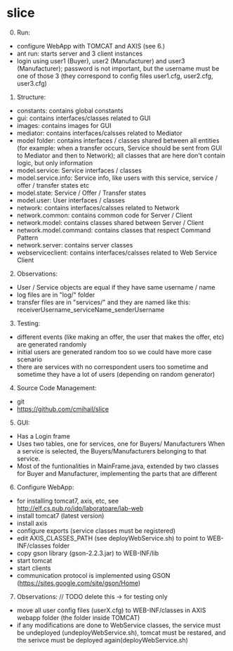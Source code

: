 slice
=====

0. Run:
  - configure WebApp with TOMCAT and AXIS (see 6.)
  - ant run: starts server and 3 client instances
  - login using user1 (Buyer), user2 (Manufacturer) and user3 (Manufacturer);
    password is not important, but the username must be one of those 3 (they correspond to config files user1.cfg, user2.cfg, user3.cfg)

1. Structure:
  - constants: contains global constants
  - gui: contains interfaces/classes related to GUI
  - images: contains images for GUI
  - mediator: contains interfaces/calsses related to Mediator
  - model folder: contains interfaces / classes shared between all entities
  (for example: when a transfer occurs, Service should be sent from GUI
  to Mediator and then to Network); all classes that are here don't
  contain logic, but only information
  - model.service: Service interfaces / classes
  - model.service.info: Service info, like users with this service,
    service / offer / transfer states etc
  - model.state: Service / Offer / Transfer states
  - model.user: User interfaces / classes
  - network: contains interfaces/calsses related to Network
  - network.common: contains common code for Server / Client
  - network.model: contains classes shared between Server / Client
  - network.model.command: contains classes that respect Command Pattern
  - network.server: contains server classes
  - webserviceclient: contains interfaces/calsses related to Web
    Service Client

2. Observations:
  - User / Service objects are equal if they have same username / name
  - log files are in "log/" folder
  - transfer files are in "services/" and they are named like this:
    receiverUsername_serviceName_senderUsername

3. Testing:
  - different events (like making an offer, the user that makes the
    offer, etc) are generated randomly
  - initial users are generated random too so we could have more case
    scenario
  - there are services with no correspondent users too sometime and
    sometime they have a lot of users (depending on random generator)

4. Source Code Management:
  - git
  - https://github.com/cmihail/slice

5. GUI:
  - Has a Login frame
  - Uses two tables, one for services, one for Buyers/ Manufacturers
    When a service is selected, the Buyers/Manufacturers belonging to that service.
  - Most of the funtionalities in MainFrame.java, extended by two classes for Buyer
    and Manufacturer, implementing the parts that are different

6. Configure WebApp:
  - for installing tomcat7, axis, etc, see http://elf.cs.pub.ro/idp/laboratoare/lab-web
  - install tomcat7 (latest version)
  - install axis
  - configure exports (service classes must be registered)
  - edit AXIS_CLASSES_PATH (see deployWebService.sh) to point to WEB-INF/classes folder
  - copy gson library (gson-2.2.3.jar) to WEB-INF/lib
  - start tomcat
  - start clients
  - communication protocol is implemented using GSON
    (https://sites.google.com/site/gson/Home)

7. Observations: // TODO delete this -> for testing only
  - move all user config files (userX.cfg) to WEB-INF/classes in AXIS webapp folder
    (the folder inside TOMCAT)
  - if any modifications are done to WebService classes, the service must be undeployed
    (undeployWebService.sh), tomcat must be restared, and the serivce must be deployed
    again(deployWebService.sh)

